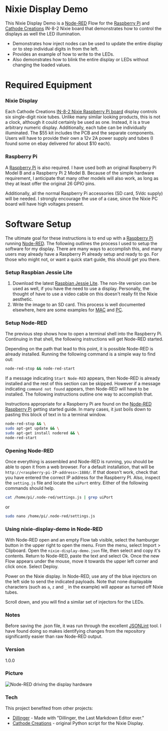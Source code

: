 # Nixie Display Demo

This Nixie Display Demo is a [Node-RED][nodered] Flow for the [Raspberry Pi][raspberrypi] and [Cathode Creations][cathodecreations] IN-8-2 Nixie board that demonstrates how to control the displays as well the LED illumination.

- Demonstrates how inject nodes can be used to update the entire display or to step individual digits in from the left.
- Provides an example of how to write to the LEDs.
- Also demonstrates how to blink the entire display or LEDs without changing the loaded values.

# Required Equipment

### Nixie Display

Each Cathode Creations [IN-8-2 Nixie Raspberry Pi board][nixie-board] display controls six single-digit nixie tubes. Unlike many similar looking products, this is not a clock, although it could certainly be used as one. Instead, it is a true arbitrary numeric display. Additionally, each tube can be individually illuminated. The $55 kit includes the PCB and the separate components. Users will have to provide their own a 12v 2A power supply and tubes (I found some on ebay delivered for about $10 each).

### Raspberry Pi

A [Raspberry Pi][raspberrypi] is also required. I have used both an original Raspberry Pi Model B and a Raspberry Pi 2 Model B. Because of the simple hardware requirement, I anticipate that many other models will also work, as long as they at least offer the original 26 GPIO pins.

Additionally, all the normal Raspberry Pi accessories (SD card, 5Vdc supply) will be needed. I strongly encourage the use of a case, since the Nixie PC board will have high voltages present.

# Software Setup

The ultimate goal for these instructions is to end up with a [Raspberry Pi][raspberrypi] running [Node-RED][nodered]. The following outlines the process I used to setup the software for my display. There are many ways to accomplish this, and many users may already have a Raspberry Pi already setup and ready to go. For those who might not, or want a quick start guide, this should get you there.

### Setup Raspbian Jessie Lite

1) Download the latest [Raspbian Jessie Lite][raspbian-jessie-lite]. The non-lite version can be used as well, if you have the need to use a display. Personally, the thought of have to use a video cable on this doesn't really fit the Nixie aesthetic.
2) Write the image to an SD card. This process is well documented elsewhere, here are some examples for [MAC][setup-mac] and [PC][setup-pc].

### Setup Node-RED

The previous step shows how to open a terminal shell into the Raspberry Pi. Continuing in that shell, the following instructions will get Node-RED started.

Depending on the path that lead to this point, it is possible Node-RED is already installed. Running the following command is a simple way to find out:
```sh
node-red-stop && node-red-start
```
If a message indicating `Start Node-RED` appears, then Node-RED is already installed and the rest of this section can be skipped. However if a message indicating `command not found` appears, then Node-RED will have to be installed. The following instructions outline one way to accomplish that.

Instructions appropriate for a Raspberry Pi are found on the [Node-RED Raspberry Pi][nodered-raspberrypi] getting started guide. In many cases, it just boils down to pasting this block of text in to a terminal window.

```sh
node-red-stop && \
sudo apt-get update && \
sudo apt-get install nodered && \
node-red-start
```

### Opening Node-RED

Once everything is assembled and Node-RED is running, you should be able to open it from a web browser. For a default installation, that will be `http://<raspberry-pi-IP-address>:1880/`. If that doesn't work, check that you have entered the correct IP address for the Raspberry PI. Also, inspect the `setting.js` file and locate the `uiPort` entry. Either of the following commands should help.
```sh
cat /home/pi/.node-red/settings.js | grep uiPort
```
or
```sh
sudo nano /home/pi/.node-red/settings.js
```

### Using nixie-display-demo in Node-RED

With Node-RED open and an empty Flow tab visible, select the hamburger button in the upper right to open the menu. From the menu, select Import > Clipboard. Open the `nixie-display-demo.json` file, then select and copy it's contents. Return to Node-RED, paste the text and select Ok. Once the new Flow appears under the mouse, move it towards the upper left corner and click once. Select Deploy.

Power on the Nixie display. In Node-RED, use any of the blue injectors on the left side to send the indicated payloads. Note that none displayable characters (such as `a`, `z` and `_` in the example) will appear as turned off Nixie tubes.

Scroll down, and you will find a similar set of injectors for the LEDs.

### Notes

Before saving the .json file, it was run through the excellent [JSONLint][jsonlint] tool. I have found doing so makes identifying changes from the repository significantly easier than raw Node-RED output.

### Version
1.0.0

### Picture
![Node-RED driving the display hardware](/images/sample1.jpg)

### Tech

This project benefited from other projects:

* [Dillinger] - Made with "Dillinger, the Last Markdown Editor ever."
* [Cathode Creations][cathodecreations-gh] - original Python script for the Nixie Display.

[//]: # (http://stackoverflow.com/questions/4823468/store-comments-in-markdown-syntax)

   [cathodecreations]: <http://cathodecreations.com/>
   [cathodecreations-gh]: <https://github.com/cathodecreations/raspberrypi-nixie>
   [dillinger]: <http://dillinger.io/>
   [dillinger-gh]: <https://github.com/joemccann/dillinger>
   [jsonlint]: <http://jsonlint.com/>
   [nixie-board]: <http://cathodecreations.com/index.php?route=product/product&product_id=72>
   [nodered]: <http://nodered.org/>
   [nodered-raspberrypi]: <http://nodered.org/docs/hardware/raspberrypi>
   [raspberrypi]: <https://www.raspberrypi.org/>
   [raspbian-jessie-lite]: <https://www.raspberrypi.org/downloads/raspbian/>
   [setup-mac]: <https://www.raspberrypi.org/forums/viewtopic.php?t=74176>
   [setup-pc]: <http://www.circuitbasics.com/raspberry-pi-basics-setup-without-monitor-keyboard-headless-mode/>
